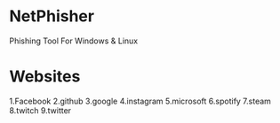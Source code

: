 # NetPhisher
Phishing Tool For Windows &amp; Linux

# Websites
1.Facebook    2.github
3.google      4.instagram
5.microsoft   6.spotify
7.steam       8.twitch
9.twitter

